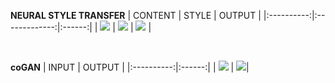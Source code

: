 **NEURAL STYLE TRANSFER**
| CONTENT   |      STYLE      |  OUTPUT |
|:----------:|:-------------:|:------:|
| [![](https://i.ibb.co/BPgSKkW/content.jpg)]() |  [![](https://i.ibb.co/ZXX9N3S/style.jpg)]() | [![](https://i.ibb.co/3FbFrVG/res.jpg)]() |

<br /> 

**coGAN**
| INPUT   |  OUTPUT |
|:----------:|:------:|
| [![](https://i.ibb.co/hc4wvXf/input.jpg)]() |  [![](https://i.ibb.co/ZGq5R5w/output.jpg)]()|
